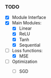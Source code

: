 ### TODO

- [x] Module Interface
- [x] Main Modules:
    - [x] Linear
    - [x] ReLU
    - [x] Tanh
    - [x] Sequential
- [ ] Loss functions:
    - [x] MSE
- [ ] Optimization
    - [ ] SGD

